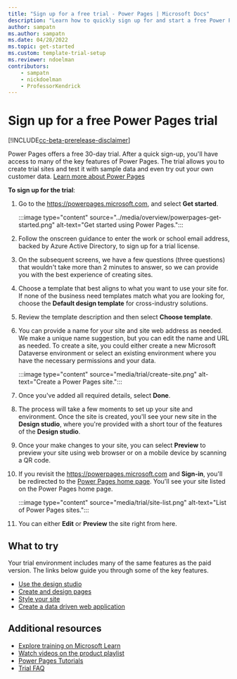 ```yaml
---
title: "Sign up for a free trial - Power Pages | Microsoft Docs"
description: "Learn how to quickly sign up for and start a free Power Pages trial. Explore the app with tours and videos, and find additional learning resources."
author: sampatn
ms.author: sampatn
ms.date: 04/28/2022
ms.topic: get-started
ms.custom: template-trial-setup 
ms.reviewer: ndoelman
contributors:
    - sampatn
    - nickdoelman
    - ProfessorKendrick
---
```


# Sign up for a free Power Pages trial

[!INCLUDE[cc-beta-prerelease-disclaimer](../includes/cc-beta-prerelease-disclaimer.md)]

Power Pages offers a free 30-day trial. After a quick sign-up, you'll have access to many of the key features  of Power Pages. The trial allows you to create trial sites and test it with sample data and even try out your own customer data. [Learn more about Power Pages](../introduction.md)

**To sign up for the trial**:

1. Go to the https://powerpages.microsoft.com, and select **Get started**.

    :::image type="content" source="../media/overview/powerpages-get-started.png" alt-text="Get started using Power Pages.":::

1. Follow the onscreen guidance to enter the work or school email address, backed by Azure Active Directory, to sign up for a trial license. 

1. On the subsequent screens, we have a few questions (three questions) that wouldn't take more than 2 minutes to answer, so we can provide you with the best experience of creating sites.

1. Choose a template that best aligns to what you want to use your site for. If none of the business need templates match what you are looking for, choose the **Default design template** for cross-industry solutions.

1. Review the template description and then select **Choose template**.

1. You can provide a name for your site and site web address as needed. We make a unique name suggestion, but you can edit the name and URL as needed. To create a site, you could either create a new Microsoft Dataverse environment or select an existing environment where you have the necessary permissions and your data.

    :::image type="content" source="media/trial/create-site.png" alt-text="Create a Power Pages site.":::

1. Once you've added all required details, select **Done**.

1. The process will take a few moments to set up your site and environment. Once the site is created, you'll see your new site in the **Design studio**, where you're provided with a short tour of the features of the **Design studio**.
    <!-- GIF to be added
    :::image type="content" source="media/trial/powerpages-new-site-tour-designstudio.png" alt-text="Tour the design studio.":::
    -->
1. Once your make changes to your site, you can select **Preview** to preview your site using web browser or on a mobile device by scanning a QR code. 

1. If you revisit the https://powerpages.microsoft.com and **Sign-in**, you'll be redirected to the [Power Pages home page](https://make.powerpages.microsoft.com). You'll see your site listed on the Power Pages home page.

    :::image type="content" source="media/trial/site-list.png" alt-text="List of Power Pages sites.":::

1. You can either **Edit** or **Preview** the site right from here. 

## What to try

Your trial environment includes many of the same features as the paid version. The links below guide you through some of the key features.

- [Use the design studio](use-design-studio.md)
- [Create and design pages](first-page.md)
- [Style your site](style-site.md)
- [Create a data driven web application](what-is-dataverse.md)

## Additional resources

- [Explore training on Microsoft Learn](/learn/browse/?terms=power%20apps%20portals)
- [Watch videos on the product playlist](../training-videos/index.md)
- [Power Pages Tutorials](tutorial-overview.md)
- [Trial FAQ](trial-faq.md)

